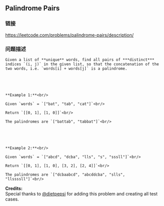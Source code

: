 ## Palindrome Pairs  
### 链接  
https://leetcode.com/problems/palindrome-pairs/description/  
### 问题描述

    Given a list of **unique** words, find all pairs of ***distinct*** indices `(i, j)` in the given list, so that the concatenation of the two words, i.e. `words[i] + words[j]` is a palindrome.



    **Example 1:**<br/>
    Given `words` = `["bat", "tab", "cat"]`<br/>
    Return `[[0, 1], [1, 0]]`<br/>
    The palindromes are `["battab", "tabbat"]`<br/>



    **Example 2:**<br/>
    Given `words` = `["abcd", "dcba", "lls", "s", "sssll"]`<br/>
    Return `[[0, 1], [1, 0], [3, 2], [2, 4]]`<br/>
    The palindromes are `["dcbaabcd", "abcddcba", "slls", "llssssll"]`<br/>


**Credits:**<br />Special thanks to [@dietpepsi](https://leetcode.com/discuss/user/dietpepsi) for adding this problem and creating all test cases.
